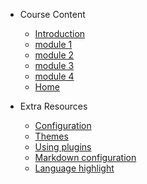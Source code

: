 <!-- _navbar.md -->

- Course Content

  - [Introduction](intro/)
  - [module 1](module1/)
  - [module 2](module2/)
  - [module 3](module3/)
  - [module 4](module4/)
  - [Home](/)

- Extra Resources
  - [Configuration](configuration.md)
  - [Themes](themes.md)
  - [Using plugins](plugins.md)
  - [Markdown configuration](markdown.md)
  - [Language highlight](language-highlight.md)
